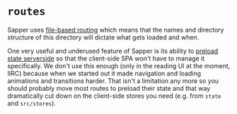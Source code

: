 # `routes`

Sapper uses [file-based routing](https://sapper.svelte.dev/docs#Routing) which means that the names and directory structure of this directory will dictate what gets loaded and when.

One very useful and underused feature of Sapper is its ability to [preload state serverside](https://sapper.svelte.dev/docs#Preloading) so that the client-side SPA won't have to manage it specifically. We don't use this enough (only in the reading UI at the moment, IIRC) because when we started out it made navigation and loading animations and transitions harder. That isn't a limitation any more so you should probably move most routes to preload their state and that way dramatically cut down on the client-side stores you need (e.g. from `state` and `src/stores`).
